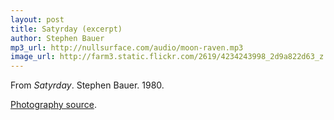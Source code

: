 ```yaml
---
layout: post
title: Satyrday (excerpt)
author: Stephen Bauer
mp3_url: http://nullsurface.com/audio/moon-raven.mp3
image_url: http://farm3.static.flickr.com/2619/4234243998_2d9a822d63_z.jpg
---
```


From _Satyrday_.  Stephen Bauer.  1980.

[Photography source](http://www.flickr.com/photos/32479006@N08/4234243998/).
